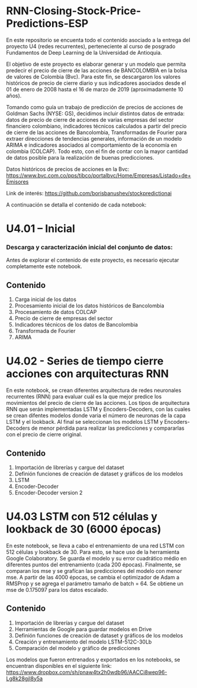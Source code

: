 # RNN-Closing-Stock-Price-Predictions-ESP
En este repositorio se encuenta todo el contenido asociado a la entrega del proyecto U4 (redes recurrentes), perteneciente al curso de posgrado Fundamentos de Deep Learning de la Universidad de Antioquia.

El objetivo de este proyecto es elaborar generar y un modelo que permita predecir el precio de cierre de las acciones de BANCOLOMBIA en la bolsa de valores de Colombia (Bvc). Para este fin, se descargaron los valores históricos de precio de cierre diario y sus indicadores asociados desde el 01 de enero de 2008 hasta el 16 de marzo de 2019 (aproximadamente 10 años).

Tomando como guía un trabajo de predicción de precios de acciones de Goldman Sachs (NYSE: GS), decidimos incluir distintos datos de entrada: datos de precio de cierre de acciones de varias empresas del sector financiero colombiano, indicadores técnicos calculados a partir del precio de cierre de las acciones de Bancolombia, Transformadas de Fourier para extraer direcciones de tendencias generales, información de un modelo ARIMA e indicadores asociados al comportamiento de la economía en colombia (COLCAP).
Todo esto, con el fin de contar con la mayor cantidad de datos posible para la realización de buenas predicciones.

Datos históricos de precios de acciones en la Bvc: https://www.bvc.com.co/pps/tibco/portalbvc/Home/Empresas/Listado+de+Emisores

Link de interés: 
https://github.com/borisbanushev/stockpredictionai

A continuación se detalla el contenido de cada notebook:

# U4.01 – Inicial

### Descarga y caracterización inicial del conjunto de datos: 
Antes de explorar el contenido de este proyecto, es necesario ejecutar completamente este notebook.

## Contenido

1. Carga inicial de los datos
2. Procesamiento inicial de los datos históricos de Bancolombia
3. Procesamiento de datos COLCAP
4. Precio de cierre de empresas del sector
5. Indicadores técnicos de los datos de Bancolombia
6. Transformada de Fourier
7. ARIMA

# U4.02 - Series de tiempo cierre acciones con arquitecturas RNN

En este notebook, se crean diferentes arquitectura de redes neuronales recurrentes (RNN) para evaluar cuál es la que mejor predice los movimientos del precio de cierre de las acciones. Los tipos de arquitectura RNN que serán implementadas LSTM y Encoders-Decoders, con las cuales se crean difentes modelos donde varia el número de neuronas de la capa LSTM y el lookback. Al final se seleccionan los modelos LSTM y Encoders-Decoders de menor pérdida para realizar las predicciones y compararlas con el precio de cierre original.

## Contenido

1. Importación de librerías y cargue del dataset
2. Definión funciones de creación de dataset y gráficos de los modelos
3. LSTM
4. Encoder-Decoder
5. Encoder-Decoder version 2

# U4.03 LSTM con 512 células y lookback de 30 (6000 épocas)

En este notebook, se lleva a cabo el entrenamiento de una red LSTM con 512 células y lookback de 30. Para esto, se hace uso de la herramienta Google Colaboratory. Se guarda el modelo y su error cuadrático médio en diferentes puntos del entrenamiento (cada 200 épocas). Finalmente, se comparan los mse y se grafícan las predicciones del modelo con menor mse. A partir de las 4000 épocas, se cambia el optimizador de Adam a RMSProp y se agrega el parámetro tamaño de batch = 64. Se obtiene un mse de 0.175097 para los datos escalado.

## Contenido

1. Importación de librerías y cargue del dataset
2. Herramientas de Google para guardar modelos en Drive
3. Definión funciones de creación de dataset y gráficos de los modelos
4. Creación y entrenamiento del modelo LSTM-512C-30Lb
5. Comparación del modelo y gráfico de predicciones


Los modelos que fueron entrenados y exportados en los notebooks, se encuentran disponibles en el siguiente link:
https://www.dropbox.com/sh/pnaw4tx2h0wdb96/AACCi8wep96-Lg8k28gjI8y5a
